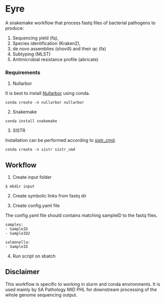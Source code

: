 # Eyre
A snakemake workflow that process fastq files of bacterial pathogens to produce:
1. Sequencing yield (fq), 
2. Species identification (Kraken2), 
3. de novo assemblies (shovill) and their qc (fa)
4. Subtyping (MLST)
5. Antimicrobial resistance profile (abricate)

### Requirements
1. Nullarbor 

It is best to install [Nullarbor](https://github.com/tseemann/nullarbor) using conda. 

```
conda create -n nullarbor nullarbor
```

2. Snakemake

```
conda install snakemake
```

3. SISTR

Installation can be performed according to [sistr_cmd](https://github.com/phac-nml/sistr_cmd).
```
conda create -n sistr sistr_cmd
```
## Workflow

1. Create input folder
```
$ mkdir input
```
2. Create symbolic links from fastq dir

3. Create config.yaml file

The config.yaml file should contains matching sampleID to the fastq files.

```
samples:
- SampleID
- SampleID2

salmonella:
- SampleID

```

4. Run script on sbatch

## Disclaimer
This workflow is specific to working in slurm and conda environments. It is used mainly by SA Pathology MID PHL for downstream processing of the whole genome sequencing output.

